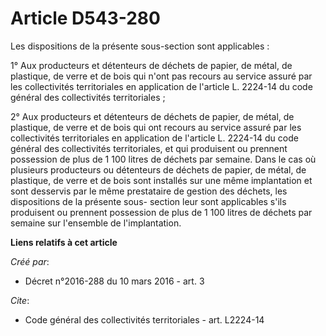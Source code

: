 # Article D543-280

Les dispositions de la présente sous-section sont applicables :

1° Aux producteurs et détenteurs de déchets de papier, de métal, de plastique, de verre et de bois qui n'ont pas recours au
service assuré par les collectivités territoriales en application de l'article L. 2224-14 du code général des collectivités
territoriales ;

2° Aux producteurs et détenteurs de déchets de papier, de métal, de plastique, de verre et de bois qui ont recours au service
assuré par les collectivités territoriales en application de l'article L. 2224-14 du code général des collectivités
territoriales, et qui produisent ou prennent possession de plus de 1 100 litres de déchets par semaine. Dans le cas où
plusieurs producteurs ou détenteurs de déchets de papier, de métal, de plastique, de verre et de bois sont installés sur une
même implantation et sont desservis par le même prestataire de gestion des déchets, les dispositions de la présente sous-
section leur sont applicables s'ils produisent ou prennent possession de plus de 1 100 litres de déchets par semaine sur
l'ensemble de l'implantation.

**Liens relatifs à cet article**

_Créé par_:

  - Décret n°2016-288 du 10 mars 2016 - art. 3

_Cite_:

  - Code général des collectivités territoriales - art. L2224-14
